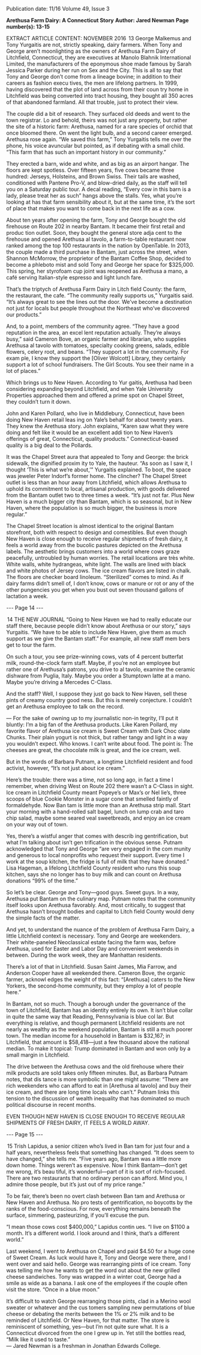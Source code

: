 Publication date: 11/16
Volume 49, Issue 3

**Arethusa Farm Dairy: A Connecticut Story**
**Author: Jared Newman**
**Page number(s): 13-15**

EXTRACT ARTICLE CONTENT:
NOVEMBER 2016
 13
George Malkemus and Tony Yurgaitis are not, strictly 
speaking, dairy farmers. When Tony and George aren’t 
moonlighting as the owners of Arethusa Farm Dairy of 
Litchfield, Connecticut, they are executives at Manolo 
Blahnik International Limited, the manufacturers of 
the eponymous shoe made famous by Sarah Jessica 
Parker during her run on Sex and the City. This is all 
to say that Tony and George don’t come from a lineage 
bovine; in addition to their careers as fashion execu­
tives, the men are lifelong partners. In 1999, having 
discovered that the plot of land across from their coun­
try home in Litchfield was being converted into tract 
housing, they bought all 350 acres of that abandoned 
farmland. All that trouble, just to protect their view.

The couple did a bit of research. They surfaced old 
deeds and went to the town registrar. Lo and behold, 
theirs was not just any property, but rather the site of 
a historic farm: Arethusa, named for a rare species of 
orchid that once bloomed there. On went the light 
bulb, and a second career emerged. Arethusa rose 
again. “We saved this farm,” Tony Yurgaitis tells me 
over the phone, his voice avuncular but pointed, as if 
debating with a small child. “This farm that has such 
an important history in our community.” 

They erected a barn, wide and white, and as big as 
an airport hangar. The floors are kept spotless. Over 
fifteen years, five cows became three hundred: Jerseys, 
Holsteins, and Brown Swiss. Their tails are washed, 
conditioned with Pantene Pro-V, and blow-dried daily, 
as the staff will tell you on a Saturday public tour. A 
decal reading, “Every cow in this barn is a lady, please 
treat her as such” hangs above the stalls. Yes, what 
you’re looking at has that farm sensibility about it, but 
at the same time, it’s the sort of place that makes you 
want to come back in the next life as a cow. 

About ten years after opening the farm, Tony and 
George bought the old firehouse on Route 202 in 
nearby Bantam. It became their first retail and produc­
tion outlet. Soon, they bought the general store adja­
cent to the firehouse and opened Arethusa al tavolo, a 
farm-to-table restaurant now ranked among the top 100 
restaurants in the nation by OpenTable. In 2013, the 
couple made a third purchase in Bantam, just across the 
street, when Shannon McMorrow, the proprietor of the 
Bantam Coffee Shop, decided to become a phleboto­
mist and sold Tony and George her space for $325,000. 
This spring, her styrofoam cup joint was reopened as 
Arethusa a mano, a café serving Italian-style espresso 
and light lunch fare. 

That’s the triptych of Arethusa Farm Dairy in Litch­
field County: the farm, the restaurant, the cafe. “The 
community really supports us,” Yurgaitis said. “It’s 
always great to see the lines out the door. We’ve become 
a destination not just for locals but people throughout 
the Northeast who’ve discovered our products.” 

And, to a point, members of the community agree. 
“They have a good reputation in the area, an excel­
lent reputation actually. They’re always busy,” said 
Cameron Bove, an organic farmer and librarian, who 
supplies Arethusa al tavolo with tomatoes, specialty 
cooking greens, salads, edible flowers, celery root, and 
beans. “They support a lot in the community. For exam­
ple, I know they support the [Oliver Wolcott] Library, 
they certainly support a lot of school fundraisers. The 
Girl Scouts. You see their name in a lot of places.”

Which brings us to New Haven. According to Yur­
gaitis, Arethusa had been considering expanding 
beyond Litchfield, and when Yale University Properties 
approached them and offered a prime spot on Chapel 
Street, they couldn’t turn it down. 

John and Karen Pollard, who live in Middlebury, 
Connecticut, have been doing New Haven retail leas­
ing on Yale’s behalf for about twenty years. They knew 
the Arethusa story. John explains, “Karen saw what they 
were doing and felt like it would be an excellent addi­
tion to New Haven’s offerings of great, Connecticut, 
quality products.” Connecticut-based quality is a big 
deal to the Pollards. 

It was the Chapel Street aura that appealed to Tony 
and George: the brick sidewalk, the dignified proxim­
ity to Yale, the hauteur. “As soon as I saw it, I thought 
‘This is what we’re about,’” Yurgaitis explained. To 
boot, the space was jeweler Peter Indorf’s former home. 
The clincher? The Chapel Street outlet is less than an 
hour away from Litchfield, which allows Arethusa to 
uphold its commitment to local, artisanal production, 
with goods delivered from the Bantam outlet two to 
three times a week. “It’s just not far. Plus New Haven is 
a much bigger city than Bantam, which is so seasonal, 
but in New Haven, where the population is so much 
bigger, the business is more regular.” 

The Chapel Street location is almost identical to the 
original Bantam storefront, both with respect to design 
and comestibles. But even though New Haven is close 
enough to receive regular shipments of fresh dairy, it 
feels a world away from the bucolic pastures depicted 
on the Arethusa labels. The aesthetic brings customers 
into a world where cows graze peacefully, untroubled 
by human worries. The retail locations are très white. 
White walls, white hydrangeas, white light. The walls are 
lined with black and white photos of Jersey cows. The ice 
cream flavors are listed in chalk. The floors are checker­
board linoleum. “Sterilized” comes to mind. As if dairy 
farms didn’t smell of, I don’t know, cows or manure or 
rot or any of the other pungencies you get when you bust 
out seven thousand gallons of lactation a week. 


--- Page 14 ---

 14
THE  NEW  JOURNAL
“Going to New Haven we had to really educate our 
staff there, because people didn’t know about Arethusa 
or our story,” says Yurgaitis. “We have to be able to 
include New Haven, give them as much support as we 
give the Bantam staff.” For example, all new staff mem­
bers get to tour the farm. 

On such a tour, you see prize-winning cows, vats of 
4 percent butterfat milk, round-the-clock farm staff. 
Maybe, if you’re not an employee but rather one of 
Arethusa’s patrons, you drive to al tavolo, examine the 
ceramic dishware from Puglia, Italy. Maybe you order 
a Stumptown latte at a mano. Maybe you’re driving a 
Mercedes C-Class.

And the staff? Well, I suppose they just go back to 
New Haven, sell these pints of creamy country good­
ness. But this is merely conjecture. I couldn’t get an 
Arethusa employee to talk on the record.

—
 For the sake of owning up to my journalistic non-in­
tegrity, I’ll put it bluntly: I’m a big fan of the Arethusa 
products. Like Karen Pollard, my favorite flavor of 
Arethusa ice cream is Sweet Cream with Dark Choc­
olate Chunks. Their plain yogurt is not thick, but 
rather tangy and light in a way you wouldn’t expect. 
Who knows. I can’t write about food. The point is: The 
cheeses are great, the chocolate milk is great, and the 
ice cream, well.

But in the words of Barbara Putnam, a longtime 
Litchfield resident and food activist, however, “It’s not 
just about ice cream.” 

Here’s the trouble: there was a time, not so long 
ago, in fact a time I remember, when driving West on 
Route 202 there wasn’t a C-Class in sight. Ice cream 
in Litchfield County meant Popeye’s or Max’s or Nel­
lie’s, three scoops of blue Cookie Monster in a sugar 
cone that smelled faintly of formaldehyde. Now Ban­
tam is little more than an Arethusa strip mall. Start 
your morning with a hand-rolled salt bagel, lunch on 
lump crab and taro chip salad, maybe some seared 
veal sweetbreads, and enjoy an ice cream on your way 
out of town. 

Yes, there’s a wistful anger that comes with describ­
ing gentrification, but what I’m talking about isn’t gen­
trification in the obvious sense. Putnam acknowledged 
that Tony and George “are very engaged in the com­
munity and generous to local nonprofits who request 
their support. Every time I work at the soup kitchen, 
the fridge is full of milk that they have donated.” Lisa 
Hageman, a lifelong Litchfield County resident who 
runs this soup kitchen, says she no longer has to buy 
milk and can count on Arethusa donations “99% of 
the time.”

So let’s be clear. George and Tony—good guys. Sweet 
guys. In a way, Arethusa put Bantam on the culinary 
map. Putnam notes that the community itself looks 
upon Arethusa favorably. And, most critically, to suggest 
that Arethusa hasn’t brought bodies and capital to Litch­
field County would deny the simple facts of the matter. 

And yet, to understand the nuance of the problem 
of Arethusa Farm Dairy, a little Litchfield context is 
necessary. Tony and George are weekenders. Their 
white-paneled Neoclassical estate facing the farm was, 
before Arethusa, used for Easter and Labor Day and 
convenient weekends in between. During the work­
week, they are Manhattan residents. 

There’s a lot of that in Litchfield. Susan Saint James, 
Mia Farrow, and Anderson Cooper have all weekended 
there. Cameron Bove, the organic farmer, acknowl­
edges the weight of this fact: “[Arethusa] caters to the 
New Yorkers, the second-home community, but they 
employ a lot of people here.”

In Bantam, not so much. Though a borough under 
the governance of the town of Litchfield, Bantam has 
an identity entirely its own. It isn’t blue collar in quite 
the same way that Reading, Pennsylvania is blue col­
lar. But everything is relative, and though permanent 
Litchfield residents are not nearly as wealthy as the 
weekend population, Bantam is still a much poorer 
town. The median income for a household in Bantam 
is $32,167; in Litchfield, that amount is $58,418—just 
a few thousand above the national median. To make it 
topical: Trump dominated in Bantam and won only by 
a small margin in Litchfield. 

The drive between the Arethusa cows and the old 
firehouse where their milk products are sold takes only 
fifteen minutes. But, as Barbara Putnam notes, that dis­
tance is more symbolic than one might assume: “There 
are rich weekenders who can afford to eat in [Arethusa 
al tavolo] and buy their ice cream, and there are long­
time locals who can’t.” Putnam links this tension to the 
discussion of wealth inequality that has dominated so 
much political discourse in recent months.

EVEN THOUGH 
NEW HAVEN IS CLOSE 
ENOUGH TO RECEIVE 
REGULAR SHIPMENTS OF 
FRESH DAIRY, IT FEELS A 
WORLD AWAY.


--- Page 15 ---

 15
Trish Lapidus, a senior citizen who’s lived in Ban­
tam for just four and a half years, nevertheless feels 
that something has changed. “It does seem to have 
changed,” she tells me. “Five years ago, Bantam was 
a little more down home. Things weren’t as expensive. 
Now I think Bantam—don’t get me wrong, it’s beau­
tiful, it’s wonderful—part of it is sort of rich-focused. 
There are two restaurants that no ordinary person can 
afford. Mind you, I admire those people, but it’s just 
out of my price range.”

To be fair, there’s been no overt clash between Ban­
tam and Arethusa or New Haven and Arethusa. No pro­
tests of gentrification, no boycotts by the ranks of the 
food-conscious. For now, everything remains beneath 
the surface, simmering, pasteurizing, if you’ll excuse 
the pun.  

“I mean those cows cost $400,000,” Lapidus contin­
ues. “I live on $1100 a month. It’s a different world. I 
look around and I think, that’s a different world.”

Last weekend, I went to Arethusa on Chapel and 
paid $4.50 for a huge cone of Sweet Cream. As luck 
would have it, Tony and George were there, and I went 
over and said hello. George was rearranging pints of 
ice cream. Tony was telling me how he wants to get 
the word out about the new grilled cheese sandwiches. 
Tony was wrapped in a winter coat, George had a smile 
as wide as a banana. I ask one of the employees if the 
couple often visit the store. “Once in a blue moon.”

It’s difficult to watch George rearranging those pints, 
clad in a Merino wool sweater or whatever and the cus­
tomers sampling new permutations of blue cheese or 
debating the merits between the 1% or 2% milk and 
to be reminded of Litchfield. Or New Haven, for that 
matter. The store is reminiscent of something, yes—but 
I’m not quite sure what. It is a Connecticut divorced 
from the one I grew up in. Yet still the bottles read, 
“Milk like it used to taste.”   
— Jared Newman is a freshman
in Jonathan Edwards College.